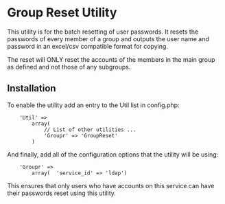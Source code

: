 Group Reset Utility
==================
This utility is for the batch resetting of user passwords. It resets the passwords of every member of a group and outputs the user name and password in an excel/csv compatible format for copying. 

The reset will ONLY reset the accounts of the members in the main group as defined and not those of any subgroups.


Installation
------------

To enable the utility add an entry to the Util list in config.php:

        'Util' =>
            array(
                // List of other utilities ...
                'Groupr' => 'GroupReset'
            )

And finally, add all of the configuration options that the utility will be using:

        'Groupr' => 
            array(  'service_id' => 'ldap')

This ensures that only users who have accounts on this service can have their passwords reset using this utility.
